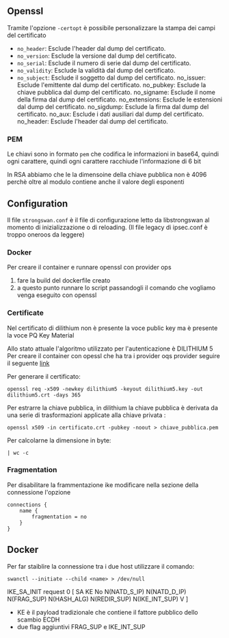
## Openssl

Tramite l'opzione `-certopt` è possibile personalizzare la stampa dei campi del certificato

- `no_header`: Esclude l'header dal dump del certificato.
- `no_version`: Esclude la versione dal dump del certificato.
- `no_serial`: Esclude il numero di serie dal dump del certificato.
- `no_validity`: Esclude la validità dal dump del certificato.
- `no_subject`: Esclude il soggetto dal dump del certificato.
    no_issuer: Esclude l'emittente dal dump del certificato.
    no_pubkey: Esclude la chiave pubblica dal dump del certificato.
    no_signame: Esclude il nome della firma dal dump del certificato.
    no_extensions: Esclude le estensioni dal dump del certificato.
    no_sigdump: Esclude la firma dal dump del certificato.
    no_aux: Esclude i dati ausiliari dal dump del certificato.
    no_header: Esclude l'header dal dump del certificato.

### PEM

Le chiavi sono in formato `pem` che codifica le informazioni in base64, quindi ogni carattere, quindi ogni carattere racchiude l'informazione di 6 bit

In RSA abbiamo che le la dimensoine della chiave pubblica non è 4096 perchè oltre al modulo contiene anche il valore degli esponenti

## Configuration

Il file `strongswan.conf` è il file di configurazione letto da libstrongswan al
momento di inizializzazione o di reloading. (Il file legacy di ipsec.conf è
troppo oneroos da leggere)

### Docker

Per creare il container e runnare openssl con provider ops

1. fare la build del dockerfile creato
2. a questo punto runnare lo script passandogli il comando che vogliamo venga eseguito con openssl


### Certificate

Nel certificato di dilithium non è presente la voce public key ma è presente la voce PQ Key Material

Allo stato attuale l'algoritmo utilizzato per l'autenticazione è DILITHIUM 5
Per creare il container con opessl che ha tra i provider oqs provider seguire il seguente [link](https://developer.ibm.com/tutorials/awb-quantum-safe-openssllink/)

Per generare il certificato:

```
openssl req -x509 -newkey dilithium5 -keyout dilithium5.key -out dilithium5.crt -days 365
```

Per estrarre la chiave pubblica, in dilithium la chiave pubblica è derivata da una serie di trasformazioni
applicate alla chiave privata :

```
openssl x509 -in certificato.crt -pubkey -noout > chiave_pubblica.pem
```

Per calcolarne la dimensione in byte:

```
| wc -c
```



### Fragmentation

Per disabilitare la frammentazione ike modificare nella sezione della connessione l'opzione 
```
connections {
    name {
        fragmentation = no
    }
}
```


## Docker

Per far staiblire la connessione tra i due host utilizzare il comando:

```
swanctl --initiate --child <name> > /dev/null
```







IKE_SA_INIT request 0 [ SA KE No N(NATD_S_IP) N(NATD_D_IP) N(FRAG_SUP) N(HASH_ALG) N(REDIR_SUP) N(IKE_INT_SUP) V ]

- KE è il payload tradizionale che contiene il fattore pubblico dello scambio
  ECDH
- due flag aggiuntivi FRAG_SUP e IKE_INT_SUP
